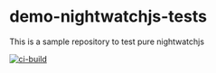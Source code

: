 # demo-nightwatchjs-tests
This is a sample repository to test pure nightwatchjs

[![ci-build](https://github.com/spnraju/demo-nightwatchjs-tests/actions/workflows/ci-build.yml/badge.svg)](https://github.com/spnraju/demo-nightwatchjs-tests/actions/workflows/ci-build.yml)